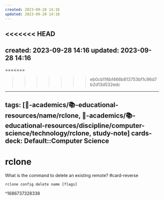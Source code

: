 ```yaml
---
created: 2023-09-28 14:16
updated: 2023-09-28 14:18
---
```

<<<<<<< HEAD
---
created: 2023-09-28 14:16
updated: 2023-09-28 14:16
---
=======
>>>>>>> eb0cb116bf466b813753bf1c96d7b2d13d532edc


---
tags: [🔴-academics/📚-educational-resources/name/rclone, 🔴-academics/📚-educational-resources/discipline/computer-science/technology/rclone, study-note] 
cards-deck: Default::Computer Science
---

# rclone

What is the command to delete an existing remote? #card-reverse 
```
rclone config delete name [flags]
```
^1686737328338

